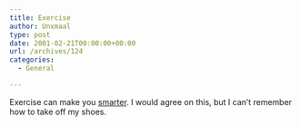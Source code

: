 ```yaml
---
title: Exercise
author: Unxmaal
type: post
date: 2001-02-21T00:00:00+00:00
url: /archives/124
categories:
  - General

---
```

Exercise can make you <A HREF="http://www.edge.org/3rd_culture/story/39.html">smarter</A>. I would agree on this, but I can&#8217;t remember how to take off my shoes.